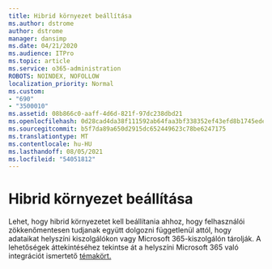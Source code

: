 ```yaml
---
title: Hibrid környezet beállítása
ms.author: dstrome
author: dstrome
manager: dansimp
ms.date: 04/21/2020
ms.audience: ITPro
ms.topic: article
ms.service: o365-administration
ROBOTS: NOINDEX, NOFOLLOW
localization_priority: Normal
ms.custom:
- "690"
- "3500010"
ms.assetid: 08b866c0-aaff-4d6d-821f-97dc238dbd21
ms.openlocfilehash: 0d28cad4da38f111592ab64faa3bf338352ef43efd8b1745ede3498efffb9a4f
ms.sourcegitcommit: b5f7da89a650d2915dc652449623c78be6247175
ms.translationtype: MT
ms.contentlocale: hu-HU
ms.lasthandoff: 08/05/2021
ms.locfileid: "54051812"
---
```

# <a name="setting-up-a-hybrid-environment"></a>Hibrid környezet beállítása

Lehet, hogy hibrid környezetet kell beállítania ahhoz, hogy felhasználói zökkenőmentesen tudjanak együtt dolgozni függetlenül attól, hogy adataikat helyszíni kiszolgálókon vagy Microsoft 365-kiszolgálón tárolják. A lehetőségek áttekintéséhez tekintse át a helyszíni Microsoft 365 való integrációt ismertető [témakört.](https://docs.microsoft.com/office365/enterprise/office-365-integration)
  